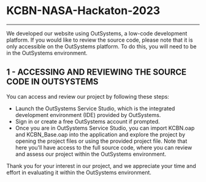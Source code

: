 #                                      KCBN-NASA-Hackaton-2023

<hr>

We developed our website using OutSystems, a low-code development platform. If you would like to review the source code, please note that it is only accessible on the OutSystems platform. To do this, you will need to be in the OutSystems environment.

<h2>1 - ACCESSING AND REVIEWING THE SOURCE CODE IN OUTSYSTEMS</h2>

You can access and review our project by following these steps:
- Launch the OutSystems Service Studio, which is the integrated development environment (IDE) provided by OutSystems.
- Sign in or create a free OutSystems account if prompted.
- Once you are in OutSystems Service Studio, you can import KCBN.oap and KCBN_Base.oap into the application and explore the project by opening the project files or using the provided project file.
Note that here you'll have access to the full source code, where you can review and assess our project within the OutSystems environment.


Thank you for your interest in our project, and we appreciate your time and effort in evaluating it within the OutSystems environment.
